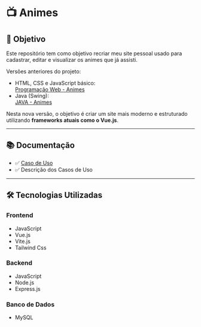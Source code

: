 # 📺 Animes

## 🎯 Objetivo

Este repositório tem como objetivo recriar meu site pessoal usado para cadastrar, editar e visualizar os animes que já assisti.  

Versões anteriores do projeto:
- HTML, CSS e JavaScript básico:  
  [Programação Web - Animes](https://github.com/CaiquevFreitas/Programacao-Web/tree/e495983b43714dbfe949f602744450e563378f8d/Animes)
- Java (Swing):  
  [JAVA - Animes](https://github.com/CaiquevFreitas/JAVA/tree/ec973ecf55bf3a01b81765b6bc5192e1b8efc05f/Animes)

Nesta nova versão, o objetivo é criar um site mais moderno e estruturado utilizando **frameworks atuais como o Vue.js**.

---

## 📚 Documentação

- ✅ [Caso de Uso](https://github.com/CaiquevFreitas/Animes/blob/cb2efd2ebfc626114546f5326afe9881aa46a3b1/Documenta%C3%A7%C3%A3o/caso%20de%20uso.png)
- ✅ Descrição dos Casos de Uso

---

## 🛠 Tecnologias Utilizadas

### Frontend
- JavaScript  
- Vue.js
- Vite.js
- Tailwind Css

### Backend
- JavaScript  
- Node.js
- Express.js

### Banco de Dados
- MySQL

